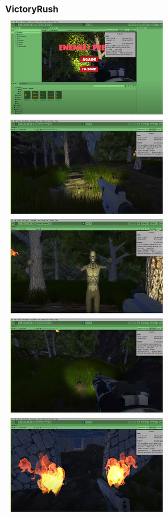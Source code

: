 # VictoryRush

<pre align="center">
  <img src="Readme/1.png" width="600" height="300">
</pre>


<pre align="center">
  <img src="Readme/20.png" width="600" height="300">
</pre>


<pre align="center">
  <img src="Readme/21.png" width="600" height="300">
</pre>


<pre align="center">
  <img src="Readme/22.png" width="600" height="300">
</pre>


<pre align="center">
  <img src="Readme/23.png" width="600" height="300">
</pre>
